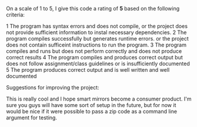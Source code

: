 On a scale of 1 to 5, I give this code a rating of __5__ based on the following criteria:

1  The program has syntax errors and does not compile, or the project does not provide sufficient information to instal necessary dependencies.
2  The program compiles successfully but generates runtime errors. or the project does not contain sufficeint instructions to run the program.
3  The program compiles and runs but does not perform correctly and does not produce correct results
4  The program compiles and produces correct output but does not follow assignment/class guidelines or is insufficiently documented
5  The program produces correct output and is well written and well documented

Suggestions for improving the project:

This is really cool and I hope smart mirrors become a consumer product.
I'm sure you guys will have some sort of setup in the future, but for now it would be nice if it were possible to pass a zip code as a command line argument for testing.